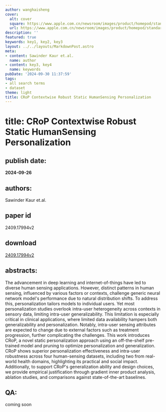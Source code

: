 ```yaml
---
author: wanghaisheng
cover:
  alt: cover
  square: https://www.apple.com.cn/newsroom/images/product/homepod/standard/Apple-HomePod-hero-230118_big.jpg.large_2x.jpg
  url: https://www.apple.com.cn/newsroom/images/product/homepod/standard/Apple-HomePod-hero-230118_big.jpg.large_2x.jpg
description: ''
featured: true
keywords: key1, key2, key3
layout: ../../layouts/MarkdownPost.astro
meta:
- content: Sawinder Kaur et.al.
  name: author
- content: key3, key4
  name: keywords
pubDate: '2024-09-30 11:37:59'
tags:
- all search terms
- dataset
theme: light
title: CRoP Contextwise Robust Static HumanSensing Personalization
---
```


# title: CRoP Contextwise Robust Static HumanSensing Personalization 
## publish date: 
**2024-09-26** 
## authors: 
  Sawinder Kaur et.al. 
## paper id
2409.17994v2
## download
[2409.17994v2](http://arxiv.org/abs/2409.17994v2)
## abstracts:
The advancement in deep learning and internet-of-things have led to diverse human sensing applications. However, distinct patterns in human sensing, influenced by various factors or contexts, challenge generic neural network model's performance due to natural distribution shifts. To address this, personalization tailors models to individual users. Yet most personalization studies overlook intra-user heterogeneity across contexts in sensory data, limiting intra-user generalizability. This limitation is especially critical in clinical applications, where limited data availability hampers both generalizability and personalization. Notably, intra-user sensing attributes are expected to change due to external factors such as treatment progression, further complicating the challenges. This work introduces CRoP, a novel static personalization approach using an off-the-shelf pre-trained model and pruning to optimize personalization and generalization. CRoP shows superior personalization effectiveness and intra-user robustness across four human-sensing datasets, including two from real-world health domains, highlighting its practical and social impact. Additionally, to support CRoP's generalization ability and design choices, we provide empirical justification through gradient inner product analysis, ablation studies, and comparisons against state-of-the-art baselines.
## QA:
coming soon
